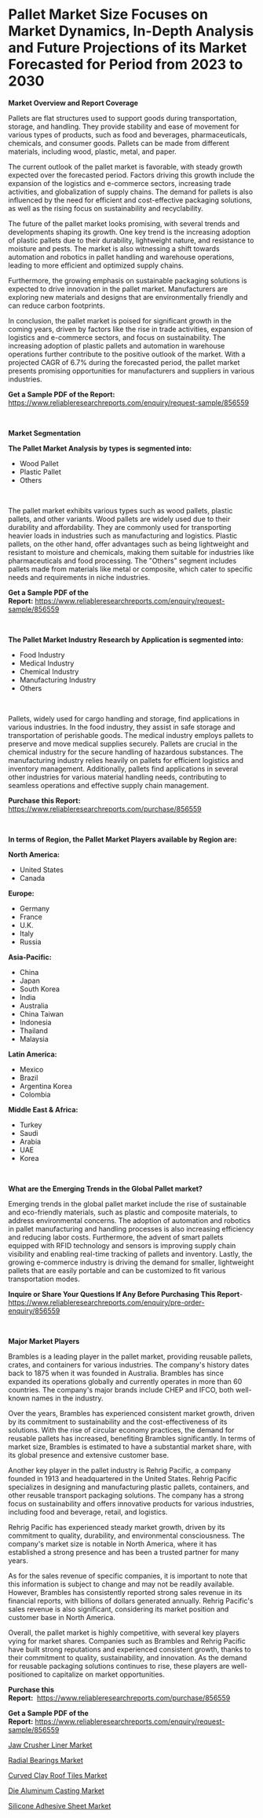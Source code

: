 <p><h1>Pallet Market Size Focuses on Market Dynamics, In-Depth Analysis and Future Projections of its Market Forecasted for Period from 2023 to 2030</h1></p><p><strong>Market Overview and Report Coverage</strong></p>
<p><p>Pallets are flat structures used to support goods during transportation, storage, and handling. They provide stability and ease of movement for various types of products, such as food and beverages, pharmaceuticals, chemicals, and consumer goods. Pallets can be made from different materials, including wood, plastic, metal, and paper.</p><p>The current outlook of the pallet market is favorable, with steady growth expected over the forecasted period. Factors driving this growth include the expansion of the logistics and e-commerce sectors, increasing trade activities, and globalization of supply chains. The demand for pallets is also influenced by the need for efficient and cost-effective packaging solutions, as well as the rising focus on sustainability and recyclability.</p><p>The future of the pallet market looks promising, with several trends and developments shaping its growth. One key trend is the increasing adoption of plastic pallets due to their durability, lightweight nature, and resistance to moisture and pests. The market is also witnessing a shift towards automation and robotics in pallet handling and warehouse operations, leading to more efficient and optimized supply chains.</p><p>Furthermore, the growing emphasis on sustainable packaging solutions is expected to drive innovation in the pallet market. Manufacturers are exploring new materials and designs that are environmentally friendly and can reduce carbon footprints. </p><p>In conclusion, the pallet market is poised for significant growth in the coming years, driven by factors like the rise in trade activities, expansion of logistics and e-commerce sectors, and focus on sustainability. The increasing adoption of plastic pallets and automation in warehouse operations further contribute to the positive outlook of the market. With a projected CAGR of 6.7% during the forecasted period, the pallet market presents promising opportunities for manufacturers and suppliers in various industries.</p></p>
<p><strong>Get a Sample PDF of the Report:</strong> <a href="https://www.reliableresearchreports.com/enquiry/request-sample/856559">https://www.reliableresearchreports.com/enquiry/request-sample/856559</a></p>
<p>&nbsp;</p>
<p><strong>Market Segmentation</strong></p>
<p><strong>The Pallet Market Analysis by types is segmented into:</strong></p>
<p><ul><li>Wood Pallet</li><li>Plastic Pallet</li><li>Others</li></ul></p>
<p>&nbsp;</p>
<p><p>The pallet market exhibits various types such as wood pallets, plastic pallets, and other variants. Wood pallets are widely used due to their durability and affordability. They are commonly used for transporting heavier loads in industries such as manufacturing and logistics. Plastic pallets, on the other hand, offer advantages such as being lightweight and resistant to moisture and chemicals, making them suitable for industries like pharmaceuticals and food processing. The "Others" segment includes pallets made from materials like metal or composite, which cater to specific needs and requirements in niche industries.</p></p>
<p><strong>Get a Sample PDF of the Report:</strong>&nbsp;<a href="https://www.reliableresearchreports.com/enquiry/request-sample/856559">https://www.reliableresearchreports.com/enquiry/request-sample/856559</a></p>
<p>&nbsp;</p>
<p><strong>The Pallet Market Industry Research by Application is segmented into:</strong></p>
<p><ul><li>Food Industry</li><li>Medical Industry</li><li>Chemical Industry</li><li>Manufacturing Industry</li><li>Others</li></ul></p>
<p>&nbsp;</p>
<p><p>Pallets, widely used for cargo handling and storage, find applications in various industries. In the food industry, they assist in safe storage and transportation of perishable goods. The medical industry employs pallets to preserve and move medical supplies securely. Pallets are crucial in the chemical industry for the secure handling of hazardous substances. The manufacturing industry relies heavily on pallets for efficient logistics and inventory management. Additionally, pallets find applications in several other industries for various material handling needs, contributing to seamless operations and effective supply chain management.</p></p>
<p><strong>Purchase this Report:</strong>&nbsp; <a href="https://www.reliableresearchreports.com/purchase/856559">https://www.reliableresearchreports.com/purchase/856559</a></p>
<p>&nbsp;</p>
<p><strong>In terms of Region, the Pallet Market Players available by Region are:</strong></p>
<p>
    <p> <strong> North America: </strong>
        <ul>
            <li>United States</li>
            <li>Canada</li>
        </ul>
        </p> 
    <p> <strong> Europe: </strong>
        <ul>
            <li>Germany</li>
            <li>France</li>
            <li>U.K.</li>
            <li>Italy</li>
            <li>Russia</li>
        </ul>
        </p> 
    <p> <strong> Asia-Pacific: </strong>
        <ul>
            <li>China</li>
            <li>Japan</li>
            <li>South Korea</li>
            <li>India</li>
            <li>Australia</li>
            <li>China Taiwan</li>
            <li>Indonesia</li>
            <li>Thailand</li>
            <li>Malaysia</li>
        </ul>
        </p> 
    <p> <strong> Latin America: </strong>
        <ul>
            <li>Mexico</li>
            <li>Brazil</li>
            <li>Argentina Korea</li>
            <li>Colombia</li>
        </ul>
        </p> 
    <p> <strong> Middle East & Africa: </strong>
        <ul>
            <li>Turkey</li>
            <li>Saudi</li>
            <li>Arabia</li>
            <li>UAE</li>
            <li>Korea</li>
        </ul>
    </p>
    </p>
<p>&nbsp;</p>
<p><strong>What are the Emerging Trends in the Global Pallet market?</strong></p>
<p><p>Emerging trends in the global pallet market include the rise of sustainable and eco-friendly materials, such as plastic and composite materials, to address environmental concerns. The adoption of automation and robotics in pallet manufacturing and handling processes is also increasing efficiency and reducing labor costs. Furthermore, the advent of smart pallets equipped with RFID technology and sensors is improving supply chain visibility and enabling real-time tracking of pallets and inventory. Lastly, the growing e-commerce industry is driving the demand for smaller, lightweight pallets that are easily portable and can be customized to fit various transportation modes.</p></p>
<p><strong>Inquire or Share Your Questions If Any Before Purchasing This Report</strong>- <a href="https://www.reliableresearchreports.com/enquiry/pre-order-enquiry/856559">https://www.reliableresearchreports.com/enquiry/pre-order-enquiry/856559</a></p>
<p>&nbsp;</p>
<p><strong>Major Market Players</strong></p>
<p><p>Brambles is a leading player in the pallet market, providing reusable pallets, crates, and containers for various industries. The company's history dates back to 1875 when it was founded in Australia. Brambles has since expanded its operations globally and currently operates in more than 60 countries. The company's major brands include CHEP and IFCO, both well-known names in the industry.</p><p>Over the years, Brambles has experienced consistent market growth, driven by its commitment to sustainability and the cost-effectiveness of its solutions. With the rise of circular economy practices, the demand for reusable pallets has increased, benefiting Brambles significantly. In terms of market size, Brambles is estimated to have a substantial market share, with its global presence and extensive customer base.</p><p>Another key player in the pallet industry is Rehrig Pacific, a company founded in 1913 and headquartered in the United States. Rehrig Pacific specializes in designing and manufacturing plastic pallets, containers, and other reusable transport packaging solutions. The company has a strong focus on sustainability and offers innovative products for various industries, including food and beverage, retail, and logistics.</p><p>Rehrig Pacific has experienced steady market growth, driven by its commitment to quality, durability, and environmental consciousness. The company's market size is notable in North America, where it has established a strong presence and has been a trusted partner for many years.</p><p>As for the sales revenue of specific companies, it is important to note that this information is subject to change and may not be readily available. However, Brambles has consistently reported strong sales revenue in its financial reports, with billions of dollars generated annually. Rehrig Pacific's sales revenue is also significant, considering its market position and customer base in North America.</p><p>Overall, the pallet market is highly competitive, with several key players vying for market shares. Companies such as Brambles and Rehrig Pacific have built strong reputations and experienced consistent growth, thanks to their commitment to quality, sustainability, and innovation. As the demand for reusable packaging solutions continues to rise, these players are well-positioned to capitalize on market opportunities.</p></p>
<p><strong>Purchase this Report:</strong>&nbsp;&nbsp;<a href="https://www.reliableresearchreports.com/purchase/856559">https://www.reliableresearchreports.com/purchase/856559</a></p>
<p></p>
<p><strong>Get a Sample PDF of the Report:</strong>&nbsp;<a href="https://www.reliableresearchreports.com/enquiry/request-sample/856559">https://www.reliableresearchreports.com/enquiry/request-sample/856559</a></p>
<p><p><a href="https://medium.com/@dennisoliver07/jaw-crusher-liner-market-research-report-its-history-and-forecast-2023-to-2030-0776986734b3">Jaw Crusher Liner Market</a></p><p><a href="https://medium.com/@jamesromero59/radial-bearings-market-share-evolution-and-market-growth-trends-2023-2030-0c0501a42901">Radial Bearings Market</a></p><p><a href="https://github.com/GroverBarry/Market-Research-Report-List-2/blob/main/curved-clay-roof-tiles-market.md">Curved Clay Roof Tiles Market</a></p><p><a href="https://github.com/RickHolmes3/Market-Research-Report-List-2/blob/main/die-aluminum-casting-market.md">Die Aluminum Casting Market</a></p><p><a href="https://medium.com/@late.bean.frame/silicone-adhesive-sheet-market-report-reveals-the-latest-trends-and-growth-opportunities-of-this-e7fc80c4021d">Silicone Adhesive Sheet Market</a></p></p>
